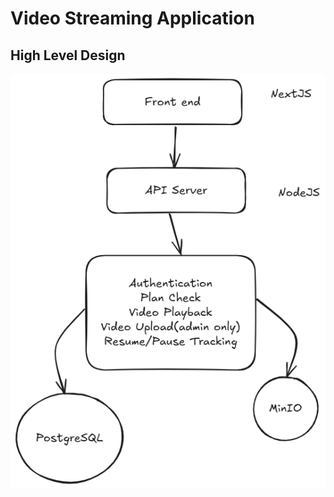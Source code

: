 # Video Streaming Application

## High Level Design

![High Level Design](./HLD/high-level-design-v1.png)
